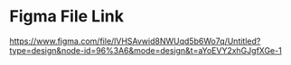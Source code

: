 # Figma File Link

https://www.figma.com/file/lVHSAvwid8NWUqd5b6Wo7q/Untitled?type=design&node-id=96%3A6&mode=design&t=aYoEVY2xhGJgfXGe-1
